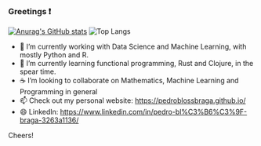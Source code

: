 ### Greetings  ❗ 
[![Anurag's GitHub stats](https://github-readme-stats.vercel.app/api?username=pedroblossbraga)](https://github.com/anuraghazra/github-readme-stats)
![Top Langs](https://github-readme-stats.vercel.app/api/top-langs/?username=pedroblossbraga&theme=tokyonight)

- 🔭 I’m currently working with Data Science and Machine Learning, with mostly Python and R.
- 🌱 I’m currently learning functional programming, Rust and Clojure, in the spear time.
- ☕ I’m looking to collaborate on Mathematics, Machine Learning and Programming in general 
- 📫 Check out my personal website: https://pedroblossbraga.github.io/
- 😄 LinkedIn: https://www.linkedin.com/in/pedro-bl%C3%B6%C3%9F-braga-3263a1136/

Cheers!

